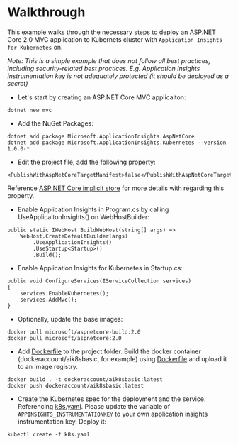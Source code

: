 # Walkthrough
This example walks through the necessary steps to deploy an ASP.NET Core 2.0 MVC application to Kubernets cluster with `Application Insights for Kubernetes` on.

_Note: This is a simple example that does not follow all best practices, including security-related best practices. E.g. Application Insights instrumentation key is not adequately protected (it should be deployed as a secret)_

* Let's start by creating an ASP.NET Core MVC applicaiton:
```
dotnet new mvc
```
* Add the NuGet Packages:
```
dotnet add package Microsoft.ApplicationInsights.AspNetCore
dotnet add package Microsoft.ApplicationInsights.Kubernetes --version 1.0.0-*
```

* Edit the project file, add the following property:
```
<PublishWithAspNetCoreTargetManifest>false</PublishWithAspNetCoreTargetManifest>
```
Reference [ASP.NET Core implicit store](https://docs.microsoft.com/en-us/dotnet/core/deploying/runtime-store#aspnet-core-implicit-store) for more details with regarding this property.

* Enable Application Insights in Program.cs by calling UseApplicaitonInsights() on WebHostBuilder:
```
public static IWebHost BuildWebHost(string[] args) =>
    WebHost.CreateDefaultBuilder(args)
        .UseApplicationInsights()
        .UseStartup<Startup>()
        .Build();
```
* Enable Application Insights for Kubernetes in Startup.cs:
```
public void ConfigureServices(IServiceCollection services)
{
    services.EnableKubernetes();
    services.AddMvc();
}
```
* Optionally, update the base images:
```
docker pull microsoft/aspnetcore-build:2.0
docker pull microsoft/aspnetcore:2.0
```
* Add [Dockerfile](Dockerfile) to the project folder. Build the docker container (dockeraccount/aik8sbasic, for example) using [Dockerfile](Dockerfile) and upload it to an image registry.
```
docker build . -t dockeraccount/aik8sbasic:latest
docker push dockeraccount/aik8sbasic:latest
```
*  Create the Kubernetes spec for the deployment and the service. Referencing [k8s.yaml](k8s.yaml). Please update the variable of `APPINSIGHTS_INSTRUMENTATIONKEY` to your own application insights instrumentation key.
Deploy it:
```
kubectl create -f k8s.yaml
```
